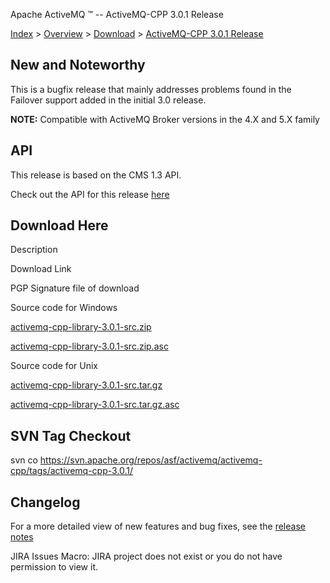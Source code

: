 Apache ActiveMQ ™ -- ActiveMQ-CPP 3.0.1 Release 

[Index](index.html) > [Overview](overview.md) > [Download](OverviewOverview/Overview/download.md) > [ActiveMQ-CPP 3.0.1 Release](Index/Overview/DownloadIndex/Overview/Download/Index/Overview/Download/activemq-cpp-301-release.md)

New and Noteworthy
------------------

This is a bugfix release that mainly addresses problems found in the Failover support added in the initial 3.0 release.

  

**NOTE:** Compatible with ActiveMQ Broker versions in the 4.X and 5.X family

API
---

This release is based on the CMS 1.3 API.

Check out the API for this release [here](http://activemq.apache.org/cms/api_docs/activemqcpp-3.0)

Download Here
-------------

Description

Download Link

PGP Signature file of download

Source code for Windows

[activemq-cpp-library-3.0.1-src.zip](http://www.apache.org/dyn/closer.cgi/activemq/activemq-cpp/source/activemq-cpp-library-3.0.1-src.zip)

[activemq-cpp-library-3.0.1-src.zip.asc](http://www.apache.org/dist/activemq/activemq-cpp/source/activemq-cpp-library-3.0.1-src.zip.asc)

Source code for Unix

[activemq-cpp-library-3.0.1-src.tar.gz](http://www.apache.org/dyn/closer.cgi/activemq/activemq-cpp/source/activemq-cpp-library-3.0.1-src.tar.gz)

[activemq-cpp-library-3.0.1-src.tar.gz.asc](http://www.apache.org/dist/activemq/activemq-cpp/source/activemq-cpp-library-3.0.1-src.tar.gz.asc)

SVN Tag Checkout
----------------

svn co https://svn.apache.org/repos/asf/activemq/activemq-cpp/tags/activemq-cpp-3.0.1/

Changelog
---------

For a more detailed view of new features and bug fixes, see the [release notes](http://issues.apache.org/activemq/secure/ReleaseNote.jspa?projectId=11000&styleName=Html&version=12141)  

JIRA Issues Macro: JIRA project does not exist or you do not have permission to view it.

 

